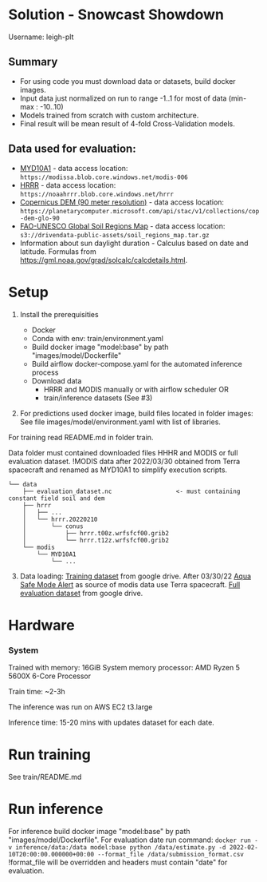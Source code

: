 # Solution - Snowcast Showdown

Username: leigh-plt

## Summary
- For using code you must download data or datasets, build docker images.
- Input data just normalized on run to range -1..1 for most of data (min-max : -10..10)
- Models trained from scratch with custom architecture.
- Final result will be mean result of 4-fold Cross-Validation models.

## Data used for evaluation:
- [MYD10A1](https://nsidc.org/data/MYD10A1) - data access location: `https://modissa.blob.core.windows.net/modis-006`
- [HRRR](https://rapidrefresh.noaa.gov/hrrr/) - data access location: `https://noaahrrr.blob.core.windows.net/hrrr`
- [Copernicus DEM (90 meter resolution)](https://object.cloud.sdsc.edu/v1/AUTH_opentopography/www/metadata/Copernicus_metadata.pdf) - data access location: `https://planetarycomputer.microsoft.com/api/stac/v1/collections/cop-dem-glo-90`
- [FAO-UNESCO Global Soil Regions Map](https://www.nrcs.usda.gov/wps/portal/nrcs/detail/soils/use/?cid=nrcs142p2_054013) - data access location: `s3://drivendata-public-assets/soil_regions_map.tar.gz`
- Information about sun daylight duration - Calculus based on date and latitude. Formulas from https://gml.noaa.gov/grad/solcalc/calcdetails.html.

# Setup

1. Install the prerequisities
     - Docker
     - Conda with env: train/environment.yaml
     - Build docker image "model:base" by path "images/model/Dockerfile"
     - Build airflow docker-compose.yaml for the automated inference process
     - Download data
        - HRRR and MODIS manually or with airflow scheduler
          OR
        - train/inference datasets (See #3)

2. For predictions used docker image, build files located in folder images:
  See file images/model/environment.yaml with list of libraries.

  For training read README.md in folder train.

Data folder must contained downloaded files HHHR and MODIS or full evaluation dataset.
!MODIS data after 2022/03/30 obtained from Terra spacecraft and renamed as MYD10A1 to simplify execution scripts.
```
└── data
    ├── evaluation_dataset.nc                  <- must containing constant field soil and dem
    ├── hrrr
    │   ├── ...
    │   └── hrrr.20220210
    │       └── conus
    │           ├── hrrr.t00z.wrfsfcf00.grib2
    │           └── hrrr.t12z.wrfsfcf00.grib2
    └── modis
        └── MYD10A1
            └── ...
```
3. Data loading:
  [Training dataset](https://drive.google.com/file/d/1byzZadHONRHZZ0E9kQksP_ZOhhHmABNt/view?usp=sharing) from google drive.
  After 03/30/22 [Aqua Safe Mode Alert](https://lpdaac.usgs.gov/news/aqua-safe-mode-alert/) as source of modis data use Terra spacecraft.
  [Full evaluation dataset](https://drive.google.com/file/d/1c-fH88e4m9MQRUBfibs7mrAfN7_OQBWc/view?usp=sharing) from google drive.

# Hardware
### System
Trained with
  memory:         16GiB System memory
  processor:      AMD Ryzen 5 5600X 6-Core Processor

Train time: ~2-3h

The inference was run on AWS EC2 t3.large

Inference time: 15-20 mins with updates dataset for each date.

# Run training
  See train/README.md

# Run inference
  For inference build docker image "model:base" by path "images/model/Dockerfile".
  For evaluation date run command:
    ```docker run -v inference/data:/data model:base python /data/estimate.py -d 2022-02-10T20:00:00.000000+00:00 --format_file /data/submission_format.csv```
    !format_file will be overridden and headers must contain "date" for evaluation.
